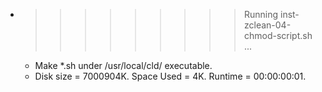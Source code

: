 * >>>>>>>>> Running inst-zclean-04-chmod-script.sh ...
  * Make *.sh under /usr/local/cld/ executable.
  * Disk size = 7000904K. Space Used = 4K. Runtime = 00:00:00:01.
